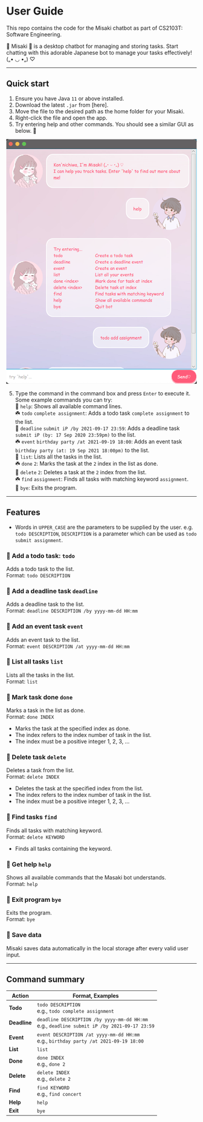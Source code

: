 # User Guide

This repo contains the code for the Misaki chatbot as part of CS2103T: Software Engineering. 

🌸 Misaki 🌸 is a desktop chatbot for managing and storing tasks. Start chatting with this adorable Japanese bot to manage your tasks effectively! („• ◡ •„) ♡
___
## Quick start
1. Ensure you have Java `11` or above installed.
2. Download the latest `.jar` from [here].
3. Move the file to the desired path as the home folder for your Misaki. 
4. Right-click the file and open the app. 
5. Try entering help and other commands. You should see a similar GUI as below. 🌷

![Image of ](Ui.png)

5. Type the command in the command box and press `Enter` to execute it.
   Some example commands you can try:<br>
🌼 `help`: Shows all available command lines.<br>
☘️ `todo` `complete assignment`: Adds a todo task `complete assignment` to the list.<br>
🌼 `deadline` `submit iP /by 2021-09-17 23:59`: Adds a deadline task `submit iP (by: 17 Sep 2020 23:59pm)` to the list.<br>
☘️ `event` `birthday party /at 2021-09-19 18:00`: Adds an event task `birthday party (at: 19 Sep 2021 18:00pm)` to the list.<br>
🌼 `list`: Lists all the tasks in the list.<br>
☘️ `done` `2`: Marks the task at the `2` index in the list as done.<br>
🌼 `delete` `2`: Deletes a task at the `2` index from the list.<br>
☘️ `find` `assignment`: Finds all tasks with matching keyword `assignment`.<br>
🌼 `bye`: Exits the program.<br>
___
## Features
* Words in `UPPER_CASE` are the parameters to be supplied by the user. e.g. `todo DESCRIPTION`, `DESCRIPTION` is a parameter which can be used as `todo submit assignment`.
### 🌸 Add a todo task: `todo`
Adds a todo task to the list.<br>
Format: `todo DESCRIPTION`

### 🌸 Add a deadline task `deadline`
Adds a deadline task to the list.<br>
Format: `deadline DESCRIPTION /by yyyy-mm-dd HH:mm`

### 🌸 Add an event task `event`
Adds an event task to the list.<br>
Format: `event DESCRIPTION /at yyyy-mm-dd HH:mm`

### 🌸 List all tasks `list`
Lists all the tasks in the list.<br>
Format: `list`

### 🌸 Mark task done `done`
Marks a task in the list as done.<br>
Format: `done INDEX`
* Marks the task at the specified index as done.
* The index refers to the index number of task in the list.
* The index must be a positive integer 1, 2, 3, ...

### 🌸 Delete task `delete`
Deletes a task from the list.<br>
Format: `delete INDEX`
* Deletes the task at the specified index from the list.
* The index refers to the index number of task in the list.
* The index must be a positive integer 1, 2, 3, ...

### 🌸 Find tasks `find`
Finds all tasks with matching keyword.<br>
Format: `delete KEYWORD`
* Finds all tasks containing the keyword.

### 🌸 Get help `help`
Shows all available commands that the Masaki bot understands.<br>
Format: `help`

### 🌸 Exit program `bye`
Exits the program.<br>
Format: `bye`

### 🌸 Save data
Misaki saves data automatically in the local storage after every valid user input.
___
## Command summary

Action | Format, Examples
--------|------------------
**Todo** | `todo DESCRIPTION` <br> e.g., `todo complete assignment`
**Deadline** | `deadline DESCRIPTION /by yyyy-mm-dd HH:mm` <br> e.g., `deadline submit iP /by 2021-09-17 23:59`
**Event** | `event DESCRIPTION /at yyyy-mm-dd HH:mm` <br> e.g., `birthday party /at 2021-09-19 18:00`
**List** | `list`
**Done** | `done INDEX`<br> e.g., `done 2`
**Delete** | `delete INDEX`<br> e.g., `delete 2`
**Find** | `find KEYWORD`<br> e.g., `find concert`
**Help** | `help`
**Exit** | `bye`
